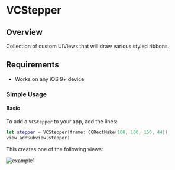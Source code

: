 # VCStepper

## Overview

Collection of custom UIViews that will draw various styled ribbons.

## Requirements
* Works on any iOS 9+ device

### Simple Usage

#### Basic
To add a `VCStepper` to your app, add the lines:

```swift
let stepper = VCStepper(frame: CGRectMake(100, 100, 150, 44))
view.addSubview(stepper)
```

This creates one of the following views:

![example1](https://github.com/vicino/VCStepper/blob/master/VCStepper/Stepper1.png)
